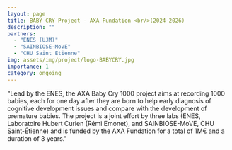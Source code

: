 ```yaml
---
layout: page
title: BABY CRY Project - AXA Fundation <br/>(2024-2026)
description: ""
partners:
  - "ENES (UJM)"
  - "SAINBIOSE-MoVE"
  - "CHU Saint Etienne"
img: assets/img/project/logo-BABYCRY.jpg
importance: 1
category: ongoing
---
```


"Lead by the ENES, the AXA Baby Cry 1000 project aims at recording 1000 babies, each for one day after
they are born to help early diagnosis of cognitive development issues and compare with the development
of premature babies. The project is a joint effort by three labs (ENES, Laboratoire Hubert Curien (Rémi
Emonet), and SAINBIOSE-MoVE, CHU Saint-Étienne) and is funded by the AXA Fundation for a total of
1M€ and a duration of 3 years."
